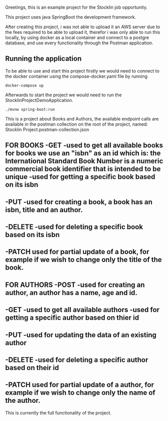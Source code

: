 Greetings, this is an example project for the Stocklin job opportunity.

This project uses java SpringBoot the development framework.

After creating this project, i was not able to upload it an AWS server due to the fees required to be able to upload it, therefor i was only able to run this locally,
by using docker as a local container and connect to a postgre database, and use every functionality through the Postman application.

## Running the application

To be able to use and start this project firstly we would need to connect to the docker container using the compose-docker.yaml file by running
```shell script
docker-compose up
```

Afterwards to start the project we would need to run the StocklinProjectDemoApplication.
```shell script
./mvnw spring-boot:run
```

This is a project about Books and Authors, the available endpoint calls are available in the postman collection on the root of the project, named: Stocklin Project.postman-collection.json 

FOR BOOKS
-GET
-used to get all available books
for books we use an "isbn" as an id which is: 
the International Standard Book Number is a numeric commercial book identifier that is intended to be unique
-used for getting a specific book based on its isbn
-----------------------------------------------------------------
-PUT
-used for creating a book, a book has an isbn, title and an author.
-----------------------------------------------------------------
-DELETE
-used for deleting a specific book based on its isbn
-----------------------------------------------------------------
-PATCH
used for partial update of a book, 
for example if we wish to change only the title of the book.
-----------------------------------------------------------------

FOR AUTHORS
-POST
-used for creating an author, an author has a name, age and id.
-----------------------------------------------------------------
-GET
-used to get all available authors
-used for getting a specific author based on thier id
-----------------------------------------------------------------
-PUT
-used for updating the data of an existing author
-----------------------------------------------------------------
-DELETE
-used for deleting a specific author based on their id
-----------------------------------------------------------------
-PATCH
used for partial update of a author, 
for example if we wish to change only the name of the author.
-----------------------------------------------------------------

This is currently the full functionality of the project.
